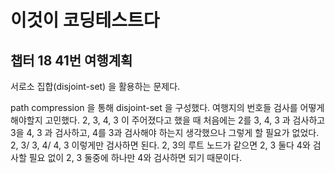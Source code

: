 # 이것이 코딩테스트다

## 챕터 18 41번 여행계획

서로소 집합(disjoint-set) 을 활용하는 문제다.

path compression 을 통해 disjoint-set 을 구성했다. 여행지의 번호들 검사를 어떻게 해야할지 고민했다. 2, 3, 4, 3 이 주어졌다고 했을 때 처음에는 2를 3, 4, 3 과 검사하고 3을 4, 3 과 검사하고, 4를 3과 검사해야 하는지 생각했으나 그렇게 할 필요가 없었다. 2, 3/ 3, 4/ 4, 3 이렇게만 검사하면 된다. 2, 3의 루트 노드가 같으면 2, 3 둘다 4와 검사할 필요 없이 2, 3 둘중에 하나만 4와 검사하면 되기 때문이다.